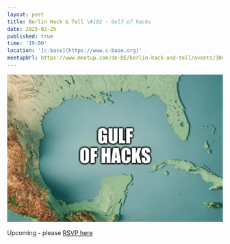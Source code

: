 ```yaml
---
layout: post
title: Berlin Hack & Tell \#102 - Gulf of hacks
date: 2025-02-25
published: true
time: '19:00'
location: '[c-base](https://www.c-base.org)'
meetupUrl: https://www.meetup.com/de-DE/berlin-hack-and-tell/events/306254132
---
```


![](/assets/images/102/logo.png)

Upcoming - please [RSVP here](https://www.meetup.com/de-DE/berlin-hack-and-tell/events/306254132)


